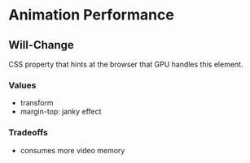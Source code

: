 # Animation Performance

## Will-Change

CSS property that hints at the browser that GPU handles this element.

### Values

- transform
- margin-top: janky effect

### Tradeoffs

- consumes more video memory
